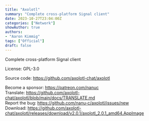 ```yaml
---
title: "Axolotl"
summary: "Complete cross-platform Signal client"
date: 2023-10-27T23:04:00Z
categories: ["Network"]
showAuthor: true
authors:
- "Aaron Kimmig"
tags: ["Official"]
draft: false
---
```


Complete cross-platform Signal client

License: GPL-3.0

Source code: <https://github.com/axolotl-chat/axolotl>  

Become a sponsor: <https://patreon.com/nanuc>  
Translate: <https://github.com/axolotl-chat/axolotl/blob/main/docs/TRANSLATE.md>  
Report the bug: <https://github.com/nanu-c/axolotl/issues/new>  
Download: <https://github.com/axolotl-chat/axolotl/releases/download/v2.0.1/axolotl_2.0.1_amd64.AppImage>
